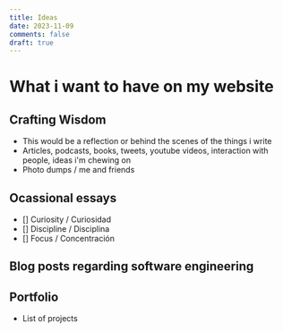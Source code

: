 ```yaml
---
title: Ideas
date: 2023-11-09
comments: false
draft: true
---
```



# What i want to have on my website

## Crafting Wisdom
- This would be a reflection or behind the scenes of the things i write
- Articles, podcasts, books, tweets, youtube videos, interaction with people, ideas i'm chewing on
- Photo dumps / me and friends

## Ocassional essays
- [] Curiosity / Curiosidad
- [] Discipline / Disciplina
- [] Focus / Concentración 

## Blog posts regarding software engineering

## Portfolio
- List of projects
